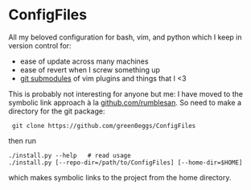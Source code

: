 ConfigFiles
===========

All my beloved configuration for bash, vim, and python which I keep in version control for:

* ease of update across many machines
* ease of revert when I screw something up
* [git submodules](http://git-scm.com/book/en/Git-Tools-Submodules) of vim plugins and things that I <3

This is probably not interesting for anyone but me: I have moved to the symbolic link approach à la [github.com/rumblesan](http://github.com/rumblesan/dotfiles). So need to make a directory for the git package:

     git clone https://github.com/green0eggs/ConfigFiles

then run 

    ./install.py --help   # read usage
    ./install.py [--repo-dir=/path/to/ConfigFiles] [--home-dir=$HOME]

which makes symbolic links to the project from the home directory.
